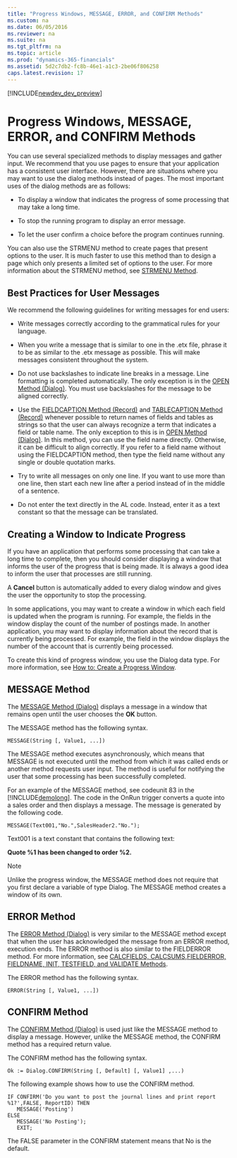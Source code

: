 ```yaml
---
title: "Progress Windows, MESSAGE, ERROR, and CONFIRM Methods"
ms.custom: na
ms.date: 06/05/2016
ms.reviewer: na
ms.suite: na
ms.tgt_pltfrm: na
ms.topic: article
ms.prod: "dynamics-365-financials"
ms.assetid: 5d2c7db2-fc8b-46e1-a1c3-2be06f806258
caps.latest.revision: 17
---
```


[!INCLUDE[newdev_dev_preview](includes/newdev_dev_preview.md)]

# Progress Windows, MESSAGE, ERROR, and CONFIRM Methods
You can use several specialized methods to display messages and gather input. We recommend that you use pages to ensure that your application has a consistent user interface. However, there are situations where you may want to use the dialog methods instead of pages. The most important uses of the dialog methods are as follows:  

-   To display a window that indicates the progress of some processing that may take a long time.  

-   To stop the running program to display an error message.  

-   To let the user confirm a choice before the program continues running.  

 You can also use the STRMENU method to create pages that present options to the user. It is much faster to use this method than to design a page which only presents a limited set of options to the user. For more information about the STRMENU method, see [STRMENU Method](devenv-STRMENU-Method.md).  

## Best Practices for User Messages  
 We recommend the following guidelines for writing messages for end users:  

-   Write messages correctly according to the grammatical rules for your language.  

-   When you write a message that is similar to one in the .etx file, phrase it to be as similar to the .etx message as possible. This will make messages consistent throughout the system.  

-   Do not use backslashes to indicate line breaks in a message. Line formatting is completed automatically. The only exception is in the [OPEN Method \(Dialog\)](methods/devenv-OPEN-Method-Dialog.md). You must use backslashes for the message to be aligned correctly.  

-   Use the [FIELDCAPTION Method \(Record\)](methods/devenv-FIELDCAPTION-Method-Record.md) and [TABLECAPTION Method \(Record\)](methods/devenv-TABLECAPTION-Method-Record.md) whenever possible to return names of fields and tables as strings so that the user can always recognize a term that indicates a field or table name. The only exception to this is in [OPEN Method \(Dialog\)](methods/devenv-OPEN-Method-Dialog.md). In this method, you can use the field name directly. Otherwise, it can be difficult to align correctly. If you refer to a field name without using the FIELDCAPTION method, then type the field name without any single or double quotation marks.  

-   Try to write all messages on only one line. If you want to use more than one line, then start each new line after a period instead of in the middle of a sentence.  

-   Do not enter the text directly in the AL code. Instead, enter it as a text constant so that the message can be translated.  

## Creating a Window to Indicate Progress  
 If you have an application that performs some processing that can take a long time to complete, then you should consider displaying a window that informs the user of the progress that is being made. It is always a good idea to inform the user that processes are still running.  

 A **Cancel** button is automatically added to every dialog window and gives the user the opportunity to stop the processing.  

 In some applications, you may want to create a window in which each field is updated when the program is running. For example, the fields in the window display the count of the number of postings made. In another application, you may want to display information about the record that is currently being processed. For example, the field in the window displays the number of the account that is currently being processed.  

 To create this kind of progress window, you use the Dialog data type. For more information, see [How to: Create a Progress Window](How-to-Create-a-Progress-Window.md).  

## MESSAGE Method  
 The [MESSAGE Method \(Dialog\)](methods/devenv-MESSAGE-Method-Dialog.md) displays a message in a window that remains open until the user chooses the **OK** button.  

 The MESSAGE method has the following syntax.  

```  
MESSAGE(String [, Value1, ...])  
```  

 The MESSAGE method executes asynchronously, which means that MESSAGE is not executed until the method from which it was called ends or another method requests user input. The method is useful for notifying the user that some processing has been successfully completed.  

 For an example of the MESSAGE method, see codeunit 83 in the [!INCLUDE[demolong](includes/demolong_md.md)]. The code in the OnRun trigger converts a quote into a sales order and then displays a message. The message is generated by the following code.  

```  
MESSAGE(Text001,"No.",SalesHeader2."No.");  
```  

 Text001 is a text constant that contains the following text:  

 **Quote %1 has been changed to order %2.**  

> [!NOTE]  
>  Unlike the progress window, the MESSAGE method does not require that you first declare a variable of type Dialog. The MESSAGE method creates a window of its own.  

## ERROR Method  
 The [ERROR Method \(Dialog\)](methods/devenv-ERROR-Method-Dialog.md) is very similar to the MESSAGE method except that when the user has acknowledged the message from an ERROR method, execution ends. The ERROR method is also similar to the FIELDERROR method. For more information, see [CALCFIELDS, CALCSUMS,FIELDERROR, FIELDNAME, INIT, TESTFIELD, and VALIDATE Methods](devenv-CALCFIELDS-CALCSUMS-FIELDERROR-FIELDNAME-INIT-TESTFIELD-and-VALIDATE-Methods.md).  

 The ERROR method has the following syntax.  

```  
ERROR(String [, Value1, ...])  
```  

## CONFIRM Method  
 The [CONFIRM Method \(Dialog\)](methods/devenv-CONFIRM-Method-Dialog.md) is used just like the MESSAGE method to display a message. However, unlike the MESSAGE method, the CONFIRM method has a required return value.  

 The CONFIRM method has the following syntax.  

```  
Ok := Dialog.CONFIRM(String [, Default] [, Value1] ,...)  
```  

 The following example shows how to use the CONFIRM method.  

```  
IF CONFIRM('Do you want to post the journal lines and print report %1?',FALSE, ReportID) THEN  
   MESSAGE('Posting')  
ELSE  
   MESSAGE('No Posting');  
   EXIT;  
```  

 The FALSE parameter in the CONFIRM statement means that No is the default.
